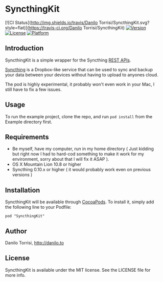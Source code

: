# SyncthingKit

[![CI Status](http://img.shields.io/travis/Danilo Torrisi/SyncthingKit.svg?style=flat)](https://travis-ci.org/Danilo Torrisi/SyncthingKit)
[![Version](https://img.shields.io/cocoapods/v/SyncthingKit.svg?style=flat)](http://cocoadocs.org/docsets/SyncthingKit)
[![License](https://img.shields.io/cocoapods/l/SyncthingKit.svg?style=flat)](http://cocoadocs.org/docsets/SyncthingKit)
[![Platform](https://img.shields.io/cocoapods/p/SyncthingKit.svg?style=flat)](http://cocoadocs.org/docsets/SyncthingKit)

## Introduction

SyncthingKit is a simple wrapper for the Syncthing [REST APIs](https://github.com/syncthing/syncthing/wiki/REST-Interface).

[Syncthing](http://syncthing.net) is a Dropbox-like service that can be used to sync and backup your data between your devices without having to upload to anyones cloud.

The pod is highly experimental, it probably won't even work in your Mac, I still have to fix a few issues.

## Usage

To run the example project, clone the repo, and run `pod install` from the Example directory first.

## Requirements

- Be myself, have my computer, run in my home directory ( Just kidding but right now I had to hard-cod something to make it work for my environment, sorry about that I will fix it ASAP ).
- OS X Mountain Lion 10.8 or higher
- Syncthing 0.10.x or higher ( it would probably work even on previous versions ) 

## Installation

SyncthingKit will be available through [CocoaPods](http://cocoapods.org). To install
it, simply add the following line to your Podfile:

    pod "SyncthingKit"

## Author

Danilo Torrisi, http://danilo.to

## License

SyncthingKit is available under the MIT license. See the LICENSE file for more info.

